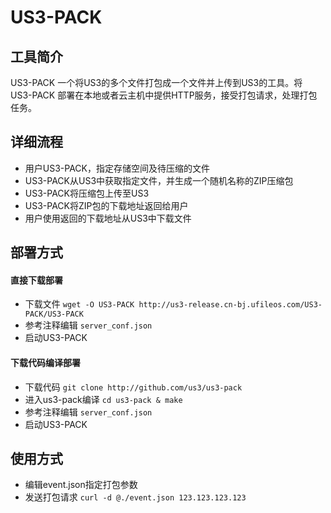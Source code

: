 # US3-PACK

## 工具简介
US3-PACK 一个将US3的多个文件打包成一个文件并上传到US3的工具。将 US3-PACK 部署在本地或者云主机中提供HTTP服务，接受打包请求，处理打包任务。

## 详细流程
* 用户US3-PACK，指定存储空间及待压缩的文件
* US3-PACK从US3中获取指定文件，并生成一个随机名称的ZIP压缩包
* US3-PACK将压缩包上传至US3
* US3-PACK将ZIP包的下载地址返回给用户
* 用户使用返回的下载地址从US3中下载文件

## 部署方式
#### 直接下载部署
* 下载文件 ```wget -O US3-PACK http://us3-release.cn-bj.ufileos.com/US3-PACK/US3-PACK```
* 参考注释编辑 ```server_conf.json```
* 启动US3-PACK


#### 下载代码编译部署
* 下载代码 ```git clone http://github.com/us3/us3-pack```
* 进入us3-pack编译 ```cd us3-pack & make```
* 参考注释编辑 ```server_conf.json```
* 启动US3-PACK

## 使用方式
* 编辑event.json指定打包参数
* 发送打包请求 ```curl -d @./event.json 123.123.123.123```